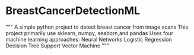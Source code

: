 # BreastCancerDetectionML
"""
A simple python project to detect breast cancer from image scans
This project primarily use sklearn, numpy, seaborn,and pandas
Uses four machine learning approaches:
    Neural Networks
    Logistic Regression
    Decision Tree
    Support Vector Machine
"""
